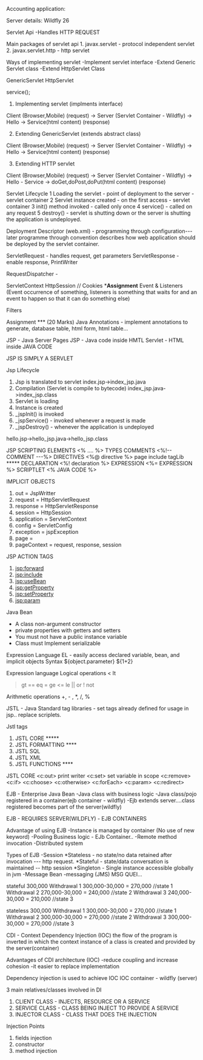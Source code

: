 Accounting application:

Server details:
Wildfly 26

Servlet Api
-Handles HTTP REQUEST

Main packages of servlet api 
    1. javax.servlet - protocol independent servlet
    2. javax.servlet.http - http servlet

Ways of implementing servlet
 -Implement servlet interface
 -Extend Generic Servlet class
 -Extend HttpServlet Class

GenericServlet
HttpServlet

 service();


1. Implementing servlet (implments interface)

Client (Browser,Mobile) (request) -> Server (Servlet Container - Wildfly) 
    -> Hello -> Service(html content) (response)

2. Extending GenericServlet (extends abstract class)

Client (Browser,Mobile) (request) -> Server (Servlet Container - Wildfly)
    -> Hello -> Service(html content) (response)

3. Extending HTTP servlet 

Client (Browser,Mobile) (request) -> Server (Servlet Container - Wildfly)
-> Hello - Service -> doGet,doPost,doPut(html content) (response)


Servlet Lifecycle
    1 Loading the servlet - point of deployment to the server - servlet container
    2 Servlet instance created - on the first access - servlet container
    3 init() method invoked - called only once
    4 service() - called on any request
    5 destroy() - servlet is shutting down or the server is shutting
        the application is undeployed.

Deployment Descriptor (web.xml) - programming through configuration---later
    programme through convention
    describes how web application should be deployed by the servlet container.

ServletRequest - handles request, get parameters
ServletResponse - enable response, PrintWriter

RequestDispatcher - 

 ServletContext
 HttpSession // Cookies ***Assignment**
 Event & Listeners (Event occurrence of something, listeners is something 
    that waits for and an event to happen so that it can do something else)

 Filters

Assignment *** (20 Marks)
Java Annotations - implement annotations to generate, database table, html form, html table...


JSP - Java Server Pages
JSP - Java code inside HMTL
Servlet - HTML inside JAVA CODE

JSP IS SIMPLY A SERVLET

Jsp Lifecycle

1. Jsp is translated to servlet
    index.jsp->index_jsp.java
2. Compilation (Servlet is compile to bytecode)
   index_jsp.java->index_jsp.class
3. Servlet is loading
4. Instance is created
5. _jspInit() is invoked
6. _jspService() - invoked whenever a request is made
7. _jspDestroy() - whenever the application is undeployed

hello.jsp->hello_jsp.java->hello_jsp.class

JSP SCRIPTING ELEMENTS
<% .... %>
TYPES
COMMENTS <%!-- COMMENT ---%>
DIRECTIVES <%@ directive %>
    page
    include
    tagLib *****
DECLARATION <%! declaration %>
EXPRESSION <%= EXPRESSION %>
SCRIPTLET <% JAVA CODE %>
    
IMPLICIT OBJECTS
1. out = JspWritter
2. request = HttpServletRequest
3. response = HttpServletResponse
4. session = HttpSession
5. application = ServletContext
6. config = ServletConfig
7. exception = jspException
8. page = 
9. pageContext = request, response, session

JSP ACTION TAGS
1. <jsp:forward>
2. <jsp:include>
3. <jsp:useBean>
4. <jsp:getProperty>
5. <jsp:setProperty>
4. <jsp:param>

Java Bean
 * A class non-argument constructor
 * private properties with getters and setters
 * You must not have a public instance variable
 * Class must Implement serializable

Expression Language
EL - easily access declared variable, bean, and implicit objects
Syntax
    ${object.parameter}
    ${1+2}

Expression language Logical operations
< lt
> gt
==  eq
>= ge
<= le
|| or 
! not

Arithmetic operations
 +, - , *, /, %

JSTL - Java Standard tag libraries - set tags already defined for usage in jsp..
replace scriplets.

Jstl tags
1. JSTL CORE *****
2. JSTL FORMATTING **** 
3. JSTL SQL
4. JSTL XML
5. JSTL FUNCTIONS ****

JSTL CORE
<c:out> print writer
<c:set> set variable in  scope
<c:remove>
<c:if>
<c:choose>
<c:otherwise>
<c:forEach>
<c:param>
<c:redirect>

EJB - Enterprise Java Bean
 -Java class with business logic
 -Java class/pojo registered in a container(ejb container - wildfly)
 -Ejb extends server....class registered becomes part of the server(wildfly)

EJB - REQUIRES SERVER(WILDFLY) - EJB CONTAINERS

Advantage of using EJB
 -Instance is managed by container (No use of new keyword)
 -Pooling Business logic - EJb Container..
 -Remote method invocation
 -Distributed system

Types of EJB
    -Session
        *Stateless - no state/no data retained after invocation --- http request.
        *Stateful - state/data conversation is maintained -- http session
        *Singleton - Single instance accessible globally in jvm
    -Message Bean
        -messaging (JMS) MSG QUEI...

stateful
300,000
Withdrawal 1 300,000-30,000 = 270,000 //state 1
Withdrawal 2 270,000-30,000 = 240,000 //state 2
Withdrawal 3 240,000-30,000 = 210,000 //state 3

stateless
300,000
Withdrawal 1 300,000-30,000 = 270,000 //state 1
Withdrawal 2 300,000-30,000 = 270,000 //state 2
Withdrawal 3 300,000-30,000 = 270,000 //state 3

CDI - Context Dependency Injection (IOC)
    the flow of the program is inverted in which the context instance of a class is 
    created and provided by the server(container)

Advantages of CDI architecture (IOC)
    -reduce coupling and increase cohesion
    -it easier to replace implementation

Dependency injection is used to achieve IOC
IOC container - wildfly (server)

3 main relatives/classes involved in DI
1. CLIENT CLASS - INJECTS, RESOURCE OR A SERVICE
2. SERVICE CLASS - CLASS BEING INJECT TO PROVIDE A SERVICE
3. INJECTOR CLASS - CLASS THAT DOES THE INJECTION

Injection Points
1. fields injection 
2. constructor
3. method injection
    
